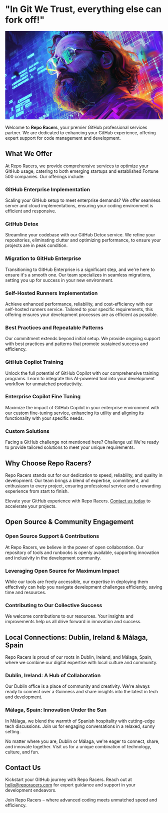 # "In Git We Trust, everything else can fork off!"

![In Git We Trust](docs/assets/images/heroes/richard_stallman.webp)

Welcome to **Repo Racers**, your premier GitHub professional services partner. We are dedicated to enhancing your GitHub experience, offering expert support for code management and development.

## What We Offer

At Repo Racers, we provide comprehensive services to optimize your GitHub usage, catering to both emerging startups and established Fortune 500 companies. Our offerings include:

### GitHub Enterprise Implementation

Scaling your GitHub setup to meet enterprise demands? We offer seamless server and cloud implementations, ensuring your coding environment is efficient and responsive.

### GitHub Detox

Streamline your codebase with our GitHub Detox service. We refine your repositories, eliminating clutter and optimizing performance, to ensure your projects are in peak condition.

### Migration to GitHub Enterprise

Transitioning to GitHub Enterprise is a significant step, and we're here to ensure it's a smooth one. Our team specializes in seamless migrations, setting you up for success in your new environment.

### Self-Hosted Runners Implementation

Achieve enhanced performance, reliability, and cost-efficiency with our self-hosted runners service. Tailored to your specific requirements, this offering ensures your development processes are as efficient as possible.

### Best Practices and Repeatable Patterns

Our commitment extends beyond initial setup. We provide ongoing support with best practices and patterns that promote sustained success and efficiency.

### GitHub Copilot Training

Unlock the full potential of GitHub Copilot with our comprehensive training programs. Learn to integrate this AI-powered tool into your development workflow for unmatched productivity.

### Enterprise Copilot Fine Tuning

Maximize the impact of GitHub Copilot in your enterprise environment with our custom fine-tuning service, enhancing its utility and aligning its functionality with your specific needs.

### Custom Solutions

Facing a GitHub challenge not mentioned here? Challenge us! We're ready to provide tailored solutions to meet your unique requirements.

## Why Choose Repo Racers?

Repo Racers stands out for our dedication to speed, reliability, and quality in development. Our team brings a blend of expertise, commitment, and enthusiasm to every project, ensuring professional service and a rewarding experience from start to finish.

Elevate your GitHub experience with Repo Racers. [Contact us today](#contact_us) to accelerate your projects.

## Open Source & Community Engagement

### Open Source Support & Contributions

At Repo Racers, we believe in the power of open collaboration. Our repository of tools and runbooks is openly available, supporting innovation and inclusivity in the development community.

### Leveraging Open Source for Maximum Impact

While our tools are freely accessible, our expertise in deploying them effectively can help you navigate development challenges efficiently, saving time and resources.

### Contributing to Our Collective Success

We welcome contributions to our resources. Your insights and improvements help us all drive forward in innovation and success.

## Local Connections: Dublin, Ireland & Málaga, Spain

Repo Racers is proud of our roots in Dublin, Ireland, and Málaga, Spain, where we combine our digital expertise with local culture and community.

### Dublin, Ireland: A Hub of Collaboration

Our Dublin office is a place of community and creativity. We're always ready to connect over a Guinness and share insights into the latest in tech and development.

### Málaga, Spain: Innovation Under the Sun

In Málaga, we blend the warmth of Spanish hospitality with cutting-edge tech discussions. Join us for engaging conversations in a relaxed, sunny setting.

No matter where you are, Dublin or Málaga, we're eager to connect, share, and innovate together. Visit us for a unique combination of technology, culture, and fun.

## Contact Us

Kickstart your GitHub journey with Repo Racers. Reach out at [hello@reporacers.com](mailto:hello@reporacers.com) for expert guidance and support in your development endeavors.

Join Repo Racers – where advanced coding meets unmatched speed and efficiency.
